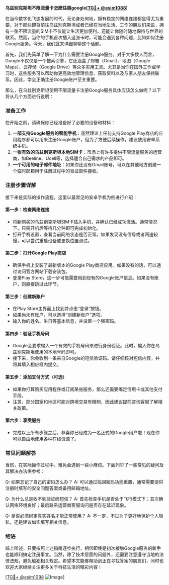 **乌兹别克斯坦不限流量卡怎麽註冊google[[TG💪+ @esim1088](https://t.me/s/esim1088)]**

在当今数字化飞速发展的时代，无论身处何地，拥有稳定的网络连接都显得尤为重要。对于那些即将前往乌兹别克斯坦或者已经在当地生活、工作的朋友们来说，拥有一张不限流量的SIM卡不仅能让生活更加便利，还能让你随时随地保持与世界的联系。然而，当你的手机首次插入这张卡时，可能会遇到各种问题，比如如何注册Google服务。今天，我们就来详细聊聊这个话题。

首先，我们先简单了解一下为什么需要注册Google服务。对于大多数人而言，Google不仅仅是一个搜索引擎，它还涵盖了邮箱（Gmail）、地图（Google Maps）、云存储（Google Drive）等众多实用工具。尤其是当你在国外工作或学习时，这些服务可以帮助你更高效地管理信息、获取资料以及与家人朋友保持联系。因此，学会正确注册Google账户至关重要。

那么，在乌兹别克斯坦使用不限流量卡注册Google服务具体应该怎么做呢？以下将从几个方面进行说明：

### 准备工作

在开始之前，请确保你已经准备好了必要的设备和材料：
1. **一部支持Google服务的智能手机**：虽然理论上任何支持Google Play商店的应用程序都可以用来注册Google账户，但为了方便后续操作，建议使用安卓系统手机。
2. **一张有效的乌兹别克斯坦本地SIM卡**：市场上有许多提供不限流量服务的运营商，如Beeline、Ucell等，选择适合自己需求的产品即可。
3. **一个可用的电子邮件地址**：如果你还没有Gmail账号，可以在其他地方创建一个临时邮箱用于注册过程中的验证邮件接收。

### 注册步骤详解

接下来是实际的操作流程，这里以最常见的安卓手机为例进行介绍：

#### 第一步：检查网络连接
- 将新购买的乌兹别克斯坦SIM卡插入手机，并确认已经成功激活。通常情况下，只需开机后等待几分钟即可完成初始化。
- 打开手机设置，查看当前网络状态是否正常。如果发现没有信号或者网速较慢，可以尝试重启设备或更换位置测试。

#### 第二步：打开Google Play商店
- 确保手机上安装了最新版本的Google Play商店应用。如果没有的话，可以通过访问官方网站下载安装包。
- 登录Play Store，这一步可能需要用到现有的Google账户信息。如果没有账户，则直接跳过此环节。

#### 第三步：创建新账户
- 在Play Store主界面上找到并点击“登录”按钮。
- 如果尚未有账户，可以选择“创建新账户”选项。
- 输入你的姓名、生日等基本信息，并设置一个强密码。

#### 第四步：验证手机号码
- Google会要求输入一个有效的手机号码来进行身份验证。此时，输入你在乌兹别克斯坦使用的本地号码即可。
- 接下来，你会收到一条来自Google的短信验证码。请仔细核对短信内容，并将其填入相应框内提交。

#### 第五步：添加支付方式（可选）
- 如果你打算购买应用程序或订阅某些服务，那么还需要绑定信用卡或其他支付手段。
- 注意，部分国家和地区可能对跨境交易有限制，因此建议提前咨询客服了解相关政策。

#### 第六步：享受服务
- 完成以上所有步骤之后，恭喜你已经成为一名正式的Google用户啦！现在你可以自由地使用各种在线资源了。

### 常见问题解答

当然，在实际操作过程中，难免会遇到一些小麻烦。下面列举了一些常见的疑问及其解决办法供参考：

Q: 如果忘记了自己的密码怎么办？
A: 可以通过找回密码功能重置，通常需要提供注册时填写的安全问题答案或备用邮箱地址。

Q: 为什么总是收不到验证码短信？
A: 首先检查手机是否处于飞行模式下；其次确认网络环境良好；最后联系运营商客服询问是否存在延迟现象。

Q: 是否必须绑定真实姓名才能正常使用？
A: 不一定，不过为了更好地保护个人隐私，还是建议如实填写相关信息。

### 结语

综上所述，只要按照上述指南逐步执行，相信即使是初次接触Google服务的新手也能顺利搞定注册事宜。当然，除了技术层面的问题外，还需要注意遵守当地的法律法规，避免触犯相关规定。希望本文能够帮助到正在寻找答案的朋友们，同时也欢迎大家继续关注更多关于科技生活的精彩内容！

[[TG💪+ @esim1088](https://t.me/s/esim1088) ![Image](https://i.postimg.cc/4NQfJmqS/Snipaste-2025-05-13-00-14-12.png)]